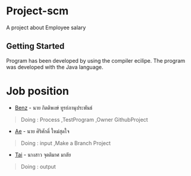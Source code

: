 # Project-scm
A project about Employee salary

## Getting Started
Program has been developed by using the compiler ecilipe.
The program was developed with the Java language.

# Job position
* [Benz](https://web.facebook.com/profile.php?id=100001281138896) - นาย กิตติพงษ์ ทูรย์ภานุประพันธ์
> Doing : Process ,TestProgram ,Owner GithubProject 
* [Ae](https://web.facebook.com/peefort13) - นาย ศิริศักดิ์ ใหม่สุดใจ
> Doing : input ,Make a Branch Project
* [Tai](https://web.facebook.com/juttimad.malai.1) - นางสาว จุตติมาศ มาลัย
> Doing : output
